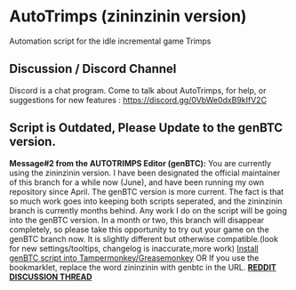 # AutoTrimps (zininzinin version)
Automation script for the idle incremental game Trimps

## Discussion / Discord Channel
Discord is a chat program. Come to talk about AutoTrimps, for help, or suggestions for new features : https://discord.gg/0VbWe0dxB9kIfV2C 

## Script is Outdated, Please Update to the genBTC version.
<b>Message#2 from the AUTOTRIMPS Editor (genBTC):</b> You are currently using the zininzinin version. I have been designated the official maintainer of this branch for a while now (June), and have been running my own repository since April. The genBTC version is more current. The fact is that so much work goes into keeping both scripts seperated, and the zininzinin branch is currently months behind. Any work I do on the script will be going into the genBTC version. In a month or two, this branch will disappear completely, so please take this opportunity to try out your game on the genBTC branch now. It is slightly different but otherwise compatible.(look for new settings/tooltips, changelog is inaccurate,more work) <a href="http://genbtc.github.io/AutoTrimps/install.user.js">Install genBTC script into Tampermonkey/Greasemonkey</a> OR If you use the bookmarklet, replace the word zininzinin with genbtc in the URL. <a href="https://www.reddit.com/r/Trimps/comments/5bimtg/psa_autotrimps_users_new_script_branch_zininzinin/"><b>REDDIT DISCUSSION THREAD</b></A>